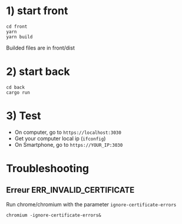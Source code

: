 # 1) start front
```
cd front
yarn
yarn build
```

Builded files are in front/dist

# 2) start back
```
cd back
cargo run
```


# 3) Test
- On computer, go to `https://localhost:3030`
- Get your computer local ip (`ifconfig`)
- On Smartphone, go to `https://YOUR_IP:3030`

# Troubleshooting

## Erreur ERR_INVALID_CERTIFICATE
Run chrome/chromium with the parameter `ignore-certificate-errors`
```
chromium -ignore-certificate-errors&
```
